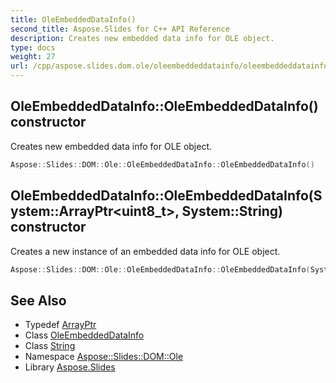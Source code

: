 ```yaml
---
title: OleEmbeddedDataInfo()
second_title: Aspose.Slides for C++ API Reference
description: Creates new embedded data info for OLE object.
type: docs
weight: 27
url: /cpp/aspose.slides.dom.ole/oleembeddeddatainfo/oleembeddeddatainfo/
---
```

## OleEmbeddedDataInfo::OleEmbeddedDataInfo() constructor


Creates new embedded data info for OLE object.

```cpp
Aspose::Slides::DOM::Ole::OleEmbeddedDataInfo::OleEmbeddedDataInfo()
```

## OleEmbeddedDataInfo::OleEmbeddedDataInfo(System::ArrayPtr\<uint8_t\>, System::String) constructor


Creates a new instance of an embedded data info for OLE object.

```cpp
Aspose::Slides::DOM::Ole::OleEmbeddedDataInfo::OleEmbeddedDataInfo(System::ArrayPtr<uint8_t> embeddedFileData, System::String embeddedFileExtension)
```

## See Also

* Typedef [ArrayPtr](../../system/arrayptr/)
* Class [OleEmbeddedDataInfo](./)
* Class [String](../../system/string/)
* Namespace [Aspose::Slides::DOM::Ole](../)
* Library [Aspose.Slides](../../)